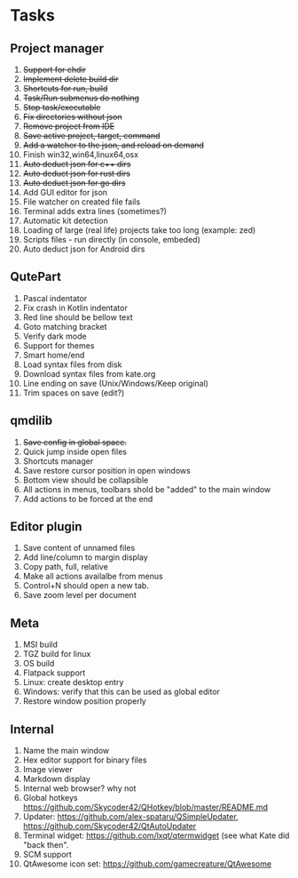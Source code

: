# Tasks


## Project manager

1. ~~Support for chdir~~
1. ~~Implement delete build dir~~
1. ~~Shortcuts for run, build~~
1. ~~Task/Run submenus do nothing~~
1. ~~Stop task/executable~~
1. ~~Fix directories without json~~
1. ~~Remove project from IDE~~
1. ~~Save active project, target, command~~
1. ~~Add a watcher to the json, and reload on demand~~
1. Finish win32,win64,linux64,osx
1. ~~Auto deduct json for c++ dirs~~
1. ~~Auto deduct json for rust dirs~~
1. ~~Auto deduct json for go dirs~~
1. Add GUI editor for json
1. File watcher on created file fails
1. Terminal adds extra lines (sometimes?)
1. Automatic kit detection
1. Loading of large (real life) projects take too long (example: zed)
1. Scripts files - run directly (in console, embeded)
1. Auto deduct json for Android dirs

## QutePart

1. Pascal indentator
1. Fix crash in Kotlin indentator
1. Red line should be bellow text
1. Goto matching bracket
1. Verify dark mode
1. Support for themes
1. Smart home/end
1. Load syntax files from disk
1. Download syntax files from kate.org
1. Line ending on save (Unix/Windows/Keep original)
1. Trim spaces on save (edit?)


## qmdilib

1. ~~Save config in global space.~~
1. Quick jump inside open files
1. Shortcuts manager
1. Save restore cursor position in open windows
1. Bottom view should be collapsible
1. All actions in menus, toolbars shold be "added" to the main window
1. Add actions to be forced at the end

## Editor plugin

1. Save content of unnamed files
1. Add line/column to margin display
1. Copy path, full, relative
1. Make all actions availalbe from menus
1. Control+N should open a new tab.
1. Save zoom level per document

## Meta

1. MSI build
1. TGZ build for linux
1. OS build
1. Flatpack support
1. Linux: create desktop entry
1. Windows: verify that this can be used as global editor
1. Restore window position properly


## Internal

1. Name the main window
1. Hex editor support for binary files
1. Image viewer
1. Markdown display
1. Internal web browser? why not
1. Global hotkeys https://github.com/Skycoder42/QHotkey/blob/master/README.md
1. Updater: https://github.com/alex-spataru/QSimpleUpdater, https://github.com/Skycoder42/QtAutoUpdater
1. Terminal widget: https://github.com/lxqt/qtermwidget (see what Kate did "back then".
1. SCM support
1. QtAwesome icon set: https://github.com/gamecreature/QtAwesome
